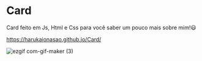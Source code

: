 # Card
Card feito em Js, Html e Css para você saber um pouco mais sobre mim!:smiley:

https://harukaionasao.github.io/Card/

![ezgif com-gif-maker (3)](https://user-images.githubusercontent.com/95101635/196156398-ba118765-fdf0-46da-9a2d-f10bd0a43eb3.gif)


